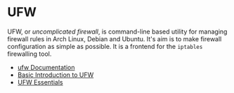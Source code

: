 # UFW

UFW, or *uncomplicated firewall*, is command-line based utility for managing firewall rules in Arch Linux, Debian and Ubuntu. It's aim is to make firewall configuration as simple as possible. It is a frontend for the `iptables` firewalling tool.

- [ufw Documentation](https://manpages.ubuntu.com/manpages/trusty/man8/ufw.8.html)
- [Basic Introduction to UFW](https://www.linux.com/training-tutorials/introduction-uncomplicated-firewall-ufw/)
- [UFW Essentials](https://www.digitalocean.com/community/tutorials/ufw-essentials-common-firewall-rules-and-commands)